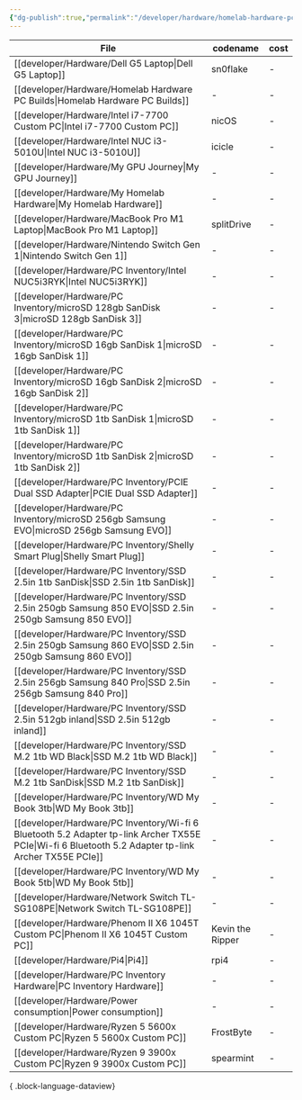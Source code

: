 ```yaml
---
{"dg-publish":true,"permalink":"/developer/hardware/homelab-hardware-pc-builds/","tags":["hardware","pc","mac","windows","linux","intel","amd"],"created":"2025-04-09T22:11:19.917-05:00","updated":"2025-04-09T11:32:19.000-05:00"}
---
```



| File                                                                                                                                                    | codename         | cost |
| ------------------------------------------------------------------------------------------------------------------------------------------------------- | ---------------- | ---- |
| [[developer/Hardware/Dell G5 Laptop\|Dell G5 Laptop]]                                                                                                | sn0flake         | \-   |
| [[developer/Hardware/Homelab Hardware PC Builds\|Homelab Hardware PC Builds]]                                                                        | \-               | \-   |
| [[developer/Hardware/Intel i7-7700 Custom PC\|Intel i7-7700 Custom PC]]                                                                              | nicOS            | \-   |
| [[developer/Hardware/Intel NUC i3-5010U\|Intel NUC i3-5010U]]                                                                                        | icicle           | \-   |
| [[developer/Hardware/My GPU Journey\|My GPU Journey]]                                                                                                | \-               | \-   |
| [[developer/Hardware/My Homelab Hardware\|My Homelab Hardware]]                                                                                      | \-               | \-   |
| [[developer/Hardware/MacBook Pro M1 Laptop\|MacBook Pro M1 Laptop]]                                                                                  | splitDrive       | \-   |
| [[developer/Hardware/Nintendo Switch Gen 1\|Nintendo Switch Gen 1]]                                                                                  | \-               | \-   |
| [[developer/Hardware/PC Inventory/Intel NUC5i3RYK\|Intel NUC5i3RYK]]                                                                                 | \-               | \-   |
| [[developer/Hardware/PC Inventory/microSD 128gb SanDisk 3\|microSD 128gb SanDisk 3]]                                                                 | \-               | \-   |
| [[developer/Hardware/PC Inventory/microSD 16gb SanDisk 1\|microSD 16gb SanDisk 1]]                                                                   | \-               | \-   |
| [[developer/Hardware/PC Inventory/microSD 16gb SanDisk 2\|microSD 16gb SanDisk 2]]                                                                   | \-               | \-   |
| [[developer/Hardware/PC Inventory/microSD 1tb SanDisk 1\|microSD 1tb SanDisk 1]]                                                                     | \-               | \-   |
| [[developer/Hardware/PC Inventory/microSD 1tb SanDisk 2\|microSD 1tb SanDisk 2]]                                                                     | \-               | \-   |
| [[developer/Hardware/PC Inventory/PCIE Dual SSD Adapter\|PCIE Dual SSD Adapter]]                                                                     | \-               | \-   |
| [[developer/Hardware/PC Inventory/microSD 256gb Samsung EVO\|microSD 256gb Samsung EVO]]                                                             | \-               | \-   |
| [[developer/Hardware/PC Inventory/Shelly Smart Plug\|Shelly Smart Plug]]                                                                             | \-               | \-   |
| [[developer/Hardware/PC Inventory/SSD 2.5in 1tb SanDisk\|SSD 2.5in 1tb SanDisk]]                                                                     | \-               | \-   |
| [[developer/Hardware/PC Inventory/SSD 2.5in 250gb Samsung 850 EVO\|SSD 2.5in 250gb Samsung 850 EVO]]                                                 | \-               | \-   |
| [[developer/Hardware/PC Inventory/SSD 2.5in 250gb Samsung 860 EVO\|SSD 2.5in 250gb Samsung 860 EVO]]                                                 | \-               | \-   |
| [[developer/Hardware/PC Inventory/SSD 2.5in 256gb Samsung 840 Pro\|SSD 2.5in 256gb Samsung 840 Pro]]                                                 | \-               | \-   |
| [[developer/Hardware/PC Inventory/SSD 2.5in 512gb inland\|SSD 2.5in 512gb inland]]                                                                   | \-               | \-   |
| [[developer/Hardware/PC Inventory/SSD M.2 1tb WD Black\|SSD M.2 1tb WD Black]]                                                                       | \-               | \-   |
| [[developer/Hardware/PC Inventory/SSD M.2 1tb SanDisk\|SSD M.2 1tb SanDisk]]                                                                         | \-               | \-   |
| [[developer/Hardware/PC Inventory/WD My Book 3tb\|WD My Book 3tb]]                                                                                   | \-               | \-   |
| [[developer/Hardware/PC Inventory/Wi-fi 6 Bluetooth 5.2 Adapter tp-link Archer TX55E PCIe\|Wi-fi 6 Bluetooth 5.2 Adapter tp-link Archer TX55E PCIe]] | \-               | \-   |
| [[developer/Hardware/PC Inventory/WD My Book 5tb\|WD My Book 5tb]]                                                                                   | \-               | \-   |
| [[developer/Hardware/Network Switch TL-SG108PE\|Network Switch TL-SG108PE]]                                                                          | \-               | \-   |
| [[developer/Hardware/Phenom II X6 1045T Custom PC\|Phenom II X6 1045T Custom PC]]                                                                    | Kevin the Ripper | \-   |
| [[developer/Hardware/Pi4\|Pi4]]                                                                                                                      | rpi4             | \-   |
| [[developer/Hardware/PC Inventory Hardware\|PC Inventory Hardware]]                                                                                  | \-               | \-   |
| [[developer/Hardware/Power consumption\|Power consumption]]                                                                                          | \-               | \-   |
| [[developer/Hardware/Ryzen 5 5600x Custom PC\|Ryzen 5 5600x Custom PC]]                                                                              | FrostByte        | \-   |
| [[developer/Hardware/Ryzen 9 3900x Custom PC\|Ryzen 9 3900x Custom PC]]                                                                              | spearmint        | \-   |

{ .block-language-dataview}